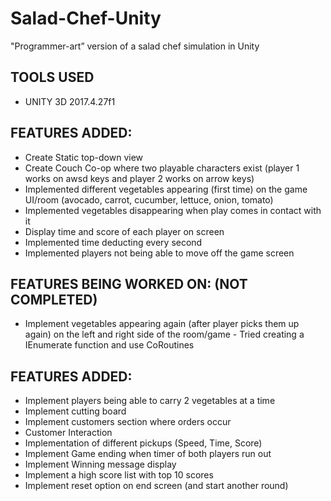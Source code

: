 ﻿# Salad-Chef-Unity
"Programmer-art” version of a salad chef simulation in Unity 
## TOOLS USED ##
* UNITY 3D 2017.4.27f1
## FEATURES ADDED: ##
* Create Static top-down view
* Create Couch Co-op where two playable characters exist (player 1 works on awsd keys and player 2 works on arrow keys)
* Implemented different vegetables appearing (first time) on the game UI/room (avocado, carrot, cucumber, lettuce, onion, tomato)
* Implemented vegetables disappearing when play comes in contact with it
* Display time and score of each player on screen
* Implemented time deducting every second
* Implemented players not being able to move off the game screen
## FEATURES BEING WORKED ON: (NOT COMPLETED) ##
* Implement vegetables appearing again (after player picks them up again) on the left and right side of the room/game - Tried creating a IEnumerate function and use CoRoutines
## FEATURES ADDED: ##
* Implement players being able to carry 2 vegetables at a time
* Implement cutting board
* Implement customers section where orders occur
* Customer Interaction
* Implementation of different pickups (Speed, Time, Score)
* Implement Game ending when timer of both players run out
* Implement Winning message display
* Implement a high score list with top 10 scores
* Implement reset option on end screen (and start another round)
